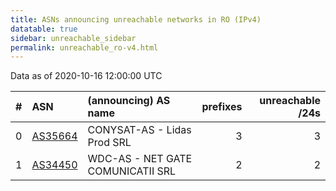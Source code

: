```yaml
---
title: ASNs announcing unreachable networks in RO (IPv4)
datatable: true
sidebar: unreachable_sidebar
permalink: unreachable_ro-v4.html
---
```


Data as of 2020-10-16 12:00:00 UTC


<div class="datatable-begin"></div>

|   # | ASN                                    | (announcing) AS name              |   prefixes |   unreachable /24s |
|----:|:---------------------------------------|:----------------------------------|-----------:|-------------------:|
|   0 | [AS35664](unreachable_AS35664-v4.html) | CONYSAT-AS - Lidas Prod SRL       |          3 |                  3 |
|   1 | [AS34450](unreachable_AS34450-v4.html) | WDC-AS - NET GATE COMUNICATII SRL |          2 |                  2 |

<div class="datatable-end"></div>